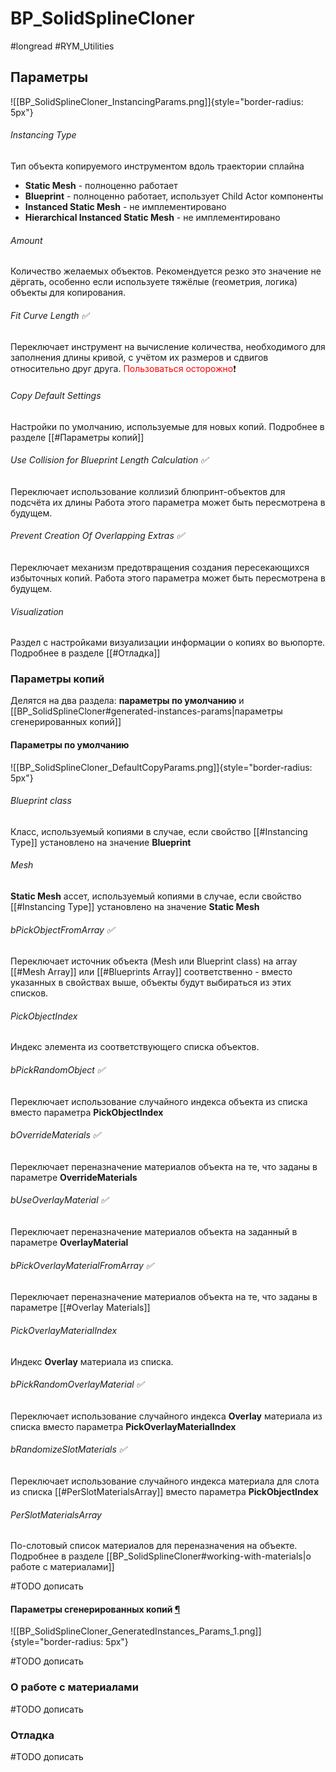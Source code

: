 # BP_SolidSplineCloner

#longread #RYM_Utilities


<h2 id="Parameters">Параметры</h2>

![[BP_SolidSplineCloner_InstancingParams.png]]{style="border-radius: 5px"}


###### Instancing Type

Тип объекта копируемого инструментом вдоль траектории сплайна

* **Static Mesh** - полноценно работает
* **Blueprint** - полноценно работает, использует Child Actor компоненты
* **Instanced Static Mesh** - не имплементировано
* **Hierarchical Instanced Static Mesh** - не имплементировано

###### Amount

Количество желаемых объектов. Рекомендуется резко это значение не дёргать, особенно если используете тяжёлые (геометрия, логика) объекты для копирования.

###### Fit Curve Length ✅

Переключает инструмент на вычисление количества, необходимого для заполнения длины кривой, с учётом их размеров и сдвигов относительно друг друга. <span style="color:red">Пользоваться осторожно</span>❗

###### Copy Default Settings

Настройки по умолчанию, используемые для новых копий. Подробнее в разделе [[#Параметры копий]]

###### Use Collision for Blueprint Length Calculation ✅

Переключает использование коллизий блюпринт-объектов для подсчёта их длины
Работа этого параметра может быть пересмотрена в будущем.

###### Prevent Creation Of Overlapping Extras ✅

Переключает механизм предотвращения создания пересекающихся избыточных копий. Работа этого параметра может быть пересмотрена в будущем.

###### Visualization

Раздел с настройками визуализации информации о копиях во вьюпорте. Подробнее в разделе [[#Отладка]]


<h3 id="copy-parameters">Параметры копий</h3>

Делятся на два раздела: **параметры по умолчанию** и [[BP_SolidSplineCloner#generated-instances-params|параметры сгенерированных копий]]

<h4 id="default-params">Параметры по умолчанию</h4>

![[BP_SolidSplineCloner_DefaultCopyParams.png]]{style="border-radius: 5px"}

###### Blueprint class

Класс, используемый копиями в случае, если свойство [[#Instancing Type]] установлено на значение **Blueprint**


###### Mesh

**Static Mesh** ассет, используемый копиями в случае, если свойство [[#Instancing Type]] установлено на значение **Static Mesh**


###### bPickObjectFromArray ✅


Переключает источник объекта (Mesh или Blueprint class) на array [[#Mesh Array]] или [[#Blueprints Array]] соответственно - вместо указанных в свойствах выше, объекты будут выбираться из этих списков.

###### PickObjectIndex

Индекс элемента из соответствующего списка объектов.


###### bPickRandomObject ✅

Переключает использование случайного индекса объекта из списка вместо параметра **PickObjectIndex**



###### bOverrideMaterials ✅

Переключает переназначение материалов объекта на те, что заданы в параметре **OverrideMaterials**


###### bUseOverlayMaterial ✅

Переключает переназначение материалов объекта на заданный в параметре **OverlayMaterial**


###### bPickOverlayMaterialFromArray ✅

Переключает переназначение материалов объекта на те, что заданы в параметре [[#Overlay Materials]]


###### PickOverlayMaterialIndex

Индекс **Overlay** материала из списка.


###### bPickRandomOverlayMaterial ✅

Переключает использование случайного индекса **Overlay** материала из списка вместо параметра **PickOverlayMaterialIndex**


###### bRandomizeSlotMaterials ✅

Переключает использование случайного индекса материала для слота из списка [[#PerSlotMaterialsArray]] вместо параметра **PickObjectIndex**


###### PerSlotMaterialsArray

По-слотовый список материалов для переназначения на объекте. Подробнее в разделе [[BP_SolidSplineCloner#working-with-materials|о работе с материалами]]




#TODO дописать



<h4 id="generated-instances-params">
Параметры сгенерированных копий
<a class="headerlink" href="#generated-instances-params" title="Permanent link">¶</a>
</h4>


![[BP_SolidSplineCloner_GeneratedInstances_Params_1.png]]{style="border-radius: 5px"}

#TODO дописать

<h3 id="working-with-materials">О работе с материалами</h3>

#TODO дописать



<h3 id="debugging">Отладка</h3>

#TODO дописать






